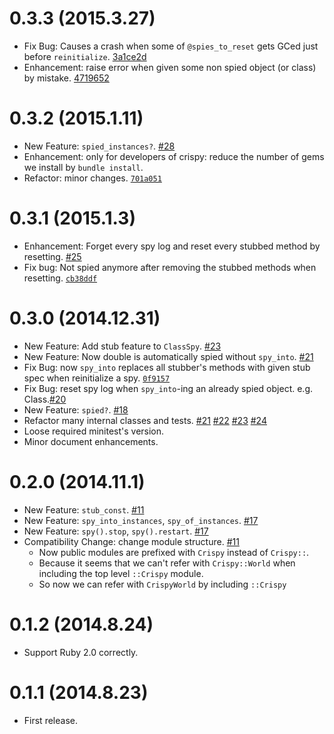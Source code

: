 # 0.3.3 (2015.3.27)

- Fix Bug: Causes a crash when some of `@spies_to_reset` gets GCed just before `reinitialize`. [3a1ce2d](https://github.com/igrep/crispy/commit/3a1ce2dfc25ba48d07505b6ed1d7125f393e9579)
- Enhancement: raise error when given some non spied object (or class) by mistake. [4719652](https://github.com/igrep/crispy/commit/4719652d35292749b76fd2531bfec83a4d383a66 )

# 0.3.2 (2015.1.11)

- New Feature: `spied_instances?`. [#28](https://github.com/igrep/crispy/pull/28)
- Enhancement: only for developers of crispy: reduce the number of gems we install by `bundle install`.
- Refactor: minor changes. [`701a051`](https://github.com/igrep/crispy/commit/701a051d3910e8b9f0470c0f3e9cb81ed643f8af)

# 0.3.1 (2015.1.3)

- Enhancement: Forget every spy log and reset every stubbed method by resetting. [#25](https://github.com/igrep/crispy/pull/25)
- Fix bug: Not spied anymore after removing the stubbed methods when resetting. [`cb38ddf`](https://github.com/igrep/crispy/commit/cb38ddf6f0affe2ea884e4a16d7622dca51c1f2d)

# 0.3.0 (2014.12.31)

- New Feature: Add stub feature to `ClassSpy`. [#23](https://github.com/igrep/crispy/pull/23)
- New Feature: Now double is automatically spied without `spy_into`. [#21](https://github.com/igrep/crispy/pull/21)
- Fix Bug: now `spy_into` replaces all stubber's methods with given stub spec when reinitialize a spy. [`0f9157`](https://github.com/igrep/crispy/commit/0f91579decbe27e6b05bec4b779dd1c3ede24380)
- Fix Bug: reset spy log when `spy_into`-ing an already spied object. e.g. Class.[#20](https://github.com/igrep/crispy/pull/20)
- New Feature: `spied?`. [#18](https://github.com/igrep/crispy/pull/18)
- Refactor many internal classes and tests. [#21](https://github.com/igrep/crispy/pull/21) [#22](https://github.com/igrep/crispy/pull/22) [#23](https://github.com/igrep/crispy/pull/23) [#24](https://github.com/igrep/crispy/pull/24)
- Loose required minitest's version.
- Minor document enhancements.

# 0.2.0 (2014.11.1)

- New Feature: `stub_const`. [#11](https://github.com/igrep/crispy/pull/11)
- New Feature: `spy_into_instances`, `spy_of_instances`. [#17](https://github.com/igrep/crispy/pull/17)
- New Feature: `spy().stop`, `spy().restart`. [#17](https://github.com/igrep/crispy/pull/17)
- Compatibility Change: change module structure. [#11](https://github.com/igrep/crispy/pull/11)
    - Now public modules are prefixed with `Crispy` instead of `Crispy::`.
    - Because it seems that we can't refer with `Crispy::World` when including the top level `::Crispy` module.
    - So now we can refer with `CrispyWorld` by including `::Crispy`

# 0.1.2 (2014.8.24)

- Support Ruby 2.0 correctly.

# 0.1.1 (2014.8.23)

- First release.
